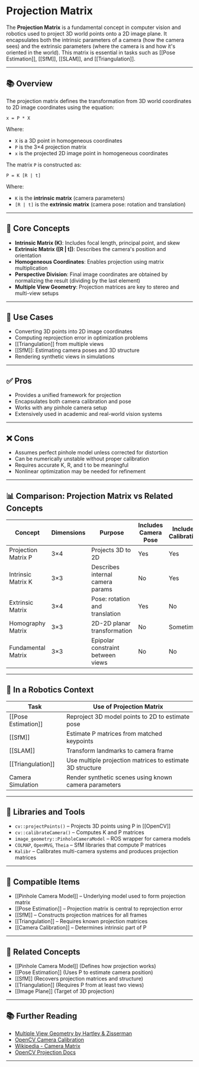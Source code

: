 # Projection Matrix

The **Projection Matrix** is a fundamental concept in computer vision and robotics used to project 3D world points onto a 2D image plane. It encapsulates both the intrinsic parameters of a camera (how the camera sees) and the extrinsic parameters (where the camera is and how it's oriented in the world). This matrix is essential in tasks such as [[Pose Estimation]], [[SfM]], [[SLAM]], and [[Triangulation]].

---

## 📚 Overview

The projection matrix defines the transformation from 3D world coordinates to 2D image coordinates using the equation:

`x = P * X`

Where:  
- `X` is a 3D point in homogeneous coordinates  
- `P` is the 3×4 projection matrix  
- `x` is the projected 2D image point in homogeneous coordinates  

The matrix `P` is constructed as:

`P = K [R | t]`

Where:  
- `K` is the **intrinsic matrix** (camera parameters)  
- `[R | t]` is the **extrinsic matrix** (camera pose: rotation and translation)

---

## 🧠 Core Concepts

- **Intrinsic Matrix (K)**: Includes focal length, principal point, and skew  
- **Extrinsic Matrix ([R | t])**: Describes the camera's position and orientation  
- **Homogeneous Coordinates**: Enables projection using matrix multiplication  
- **Perspective Division**: Final image coordinates are obtained by normalizing the result (dividing by the last element)  
- **Multiple View Geometry**: Projection matrices are key to stereo and multi-view setups  

---

## 🧰 Use Cases

- Converting 3D points into 2D image coordinates  
- Computing reprojection error in optimization problems  
- [[Triangulation]] from multiple views  
- [[SfM]]: Estimating camera poses and 3D structure  
- Rendering synthetic views in simulations  

---

## ✅ Pros

- Provides a unified framework for projection  
- Encapsulates both camera calibration and pose  
- Works with any pinhole camera setup  
- Extensively used in academic and real-world vision systems  

---

## ❌ Cons

- Assumes perfect pinhole model unless corrected for distortion  
- Can be numerically unstable without proper calibration  
- Requires accurate K, R, and t to be meaningful  
- Nonlinear optimization may be needed for refinement  

---

## 📊 Comparison: Projection Matrix vs Related Concepts

| Concept             | Dimensions | Purpose                          | Includes Camera Pose | Includes Calibration |
|---------------------|------------|----------------------------------|-----------------------|----------------------|
| Projection Matrix P | 3×4        | Projects 3D to 2D                | Yes                   | Yes                  |
| Intrinsic Matrix K  | 3×3        | Describes internal camera params | No                    | Yes                  |
| Extrinsic Matrix    | 3×4        | Pose: rotation and translation   | Yes                   | No                   |
| Homography Matrix   | 3×3        | 2D-2D planar transformation      | No                    | Sometimes            |
| Fundamental Matrix  | 3×3        | Epipolar constraint between views| No                    | No                   |

---

## 🤖 In a Robotics Context

| Task                         | Use of Projection Matrix                  |
|------------------------------|-------------------------------------------|
| [[Pose Estimation]]          | Reproject 3D model points to 2D to estimate pose  
| [[SfM]]                      | Estimate P matrices from matched keypoints  
| [[SLAM]]                     | Transform landmarks to camera frame  
| [[Triangulation]]            | Use multiple projection matrices to estimate 3D structure  
| Camera Simulation            | Render synthetic scenes using known camera parameters  

---

## 🔧 Libraries and Tools

- `cv::projectPoints()` – Projects 3D points using P in [[OpenCV]]  
- `cv::calibrateCamera()` – Computes K and P matrices  
- `image_geometry::PinholeCameraModel` – ROS wrapper for camera models  
- `COLMAP`, `OpenMVG`, `Theia` – SfM libraries that compute P matrices  
- `Kalibr` – Calibrates multi-camera systems and produces projection matrices  

---

## 🔧 Compatible Items

- [[Pinhole Camera Model]] – Underlying model used to form projection matrix  
- [[Pose Estimation]] – Projection matrix is central to reprojection error  
- [[SfM]] – Constructs projection matrices for all frames  
- [[Triangulation]] – Requires known projection matrices  
- [[Camera Calibration]] – Determines intrinsic part of P  

---

## 🔗 Related Concepts

- [[Pinhole Camera Model]] (Defines how projection works)  
- [[Pose Estimation]] (Uses P to estimate camera position)  
- [[SfM]] (Recovers projection matrices and structure)  
- [[Triangulation]] (Requires P from at least two views)  
- [[Image Plane]] (Target of 3D projection)  

---

## 📚 Further Reading

- [Multiple View Geometry by Hartley & Zisserman](https://www.cambridge.org/core/books/multiple-view-geometry-in-computer-vision/75C4BBF3D38D7D7EC70D582893BF78C6)  
- [OpenCV Camera Calibration](https://docs.opencv.org/master/dc/dbb/tutorial_py_calibration.html)  
- [Wikipedia - Camera Matrix](https://en.wikipedia.org/wiki/Camera_resectioning)  
- [OpenCV Projection Docs](https://docs.opencv.org/master/d9/d0c/group__calib3d.html#ga29d58cf4c9ce8b305be72f6dfdbff3ee)

---
